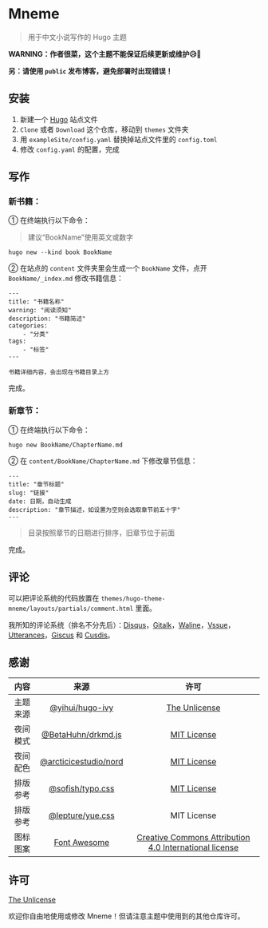 # Mneme

> 用于中文小说写作的 Hugo 主题

<b>WARNING：作者很菜，这个主题不能保证后续更新或维护😥🙏</b>

**另：请使用 `public` 发布博客，避免部署时出现错误！**

## 安装

1. 新建一个 [Hugo](https://gohugo.io/) 站点文件
2. `Clone` 或者 `Download` 这个仓库，移动到 `themes` 文件夹
3. 用 `exampleSite/config.yaml` 替换掉站点文件里的 `config.toml`
4. 修改 `config.yaml` 的配置，完成

## 写作

### 新书籍：

① 在终端执行以下命令：

> 建议“BookName”使用英文或数字

```
hugo new --kind book BookName
```

② 在站点的 `content` 文件夹里会生成一个 `BookName` 文件，点开 `BookName/_index.md` 修改书籍信息：

```
---
title: "书籍名称"
warning: "阅读须知"
description: "书籍简述"
categories:
    - "分类"
tags:
    - "标签"
---

书籍详细内容，会出现在书籍目录上方

```

完成。

### 新章节：

① 在终端执行以下命令：

```
hugo new BookName/ChapterName.md
```

② 在 `content/BookName/ChapterName.md` 下修改章节信息：

```
---
title: "章节标题"
slug: "链接"
date: 日期，自动生成
description: "章节描述，如设置为空则会选取章节前五十字"
---
```

> 目录按照章节的日期进行排序，旧章节位于前面

完成。

## 评论

可以把评论系统的代码放置在 `themes/hugo-theme-mneme/layouts/partials/comment.html` 里面。

我所知的评论系统（排名不分先后）：[Disqus](http://disqus.com/)，[Gitalk](https://github.com/gitalk/gitalk)，[Waline](https://waline.js.org/)，[Vssue](https://vssue.js.org/)，[Utterances](https://utteranc.es/)，[Giscus](https://giscus.app/) 和 [Cusdis](https://cusdis.com/)。

## 感谢

|  内容   |  来源  |  许可  |
| :---:  | :----:  | :----:  |
| 主题来源 | [@yihui/hugo-ivy](https://github.com/yihui/hugo-ivy)| [The Unlicense](https://github.com/yihui/hugo-ivy/blob/master/LICENSE.md) |
| 夜间模式 | [@BetaHuhn/drkmd.js](https://github.com/BetaHuhn/drkmd.js) | [MIT License](https://github.com/BetaHuhn/drkmd.js/blob/master/LICENSE) |
| 夜间配色 | [@arcticicestudio/nord](https://github.com/arcticicestudio/nord) | [MIT License](https://github.com/arcticicestudio/nord/blob/develop/LICENSE.md) |
| 排版参考 | [@sofish/typo.css](http://github.com/sofish/typo.css) | [MIT License](https://github.com/sofish/typo.css/blob/master/license.txt) |
| 排版参考 | [@lepture/yue.css](https://github.com/lepture/yue.css) | MIT License |
| 图标图案 | [Font Awesome](https://fontawesome.com/) | [Creative Commons Attribution 4.0 International license](https://fontawesome.com/license) |

## 许可

[The Unlicense](https://github.com/injellyfish/hugo-theme-mneme/blob/master/LICENSE)

欢迎你自由地使用或修改 Mneme！但请注意主题中使用到的其他仓库许可。
